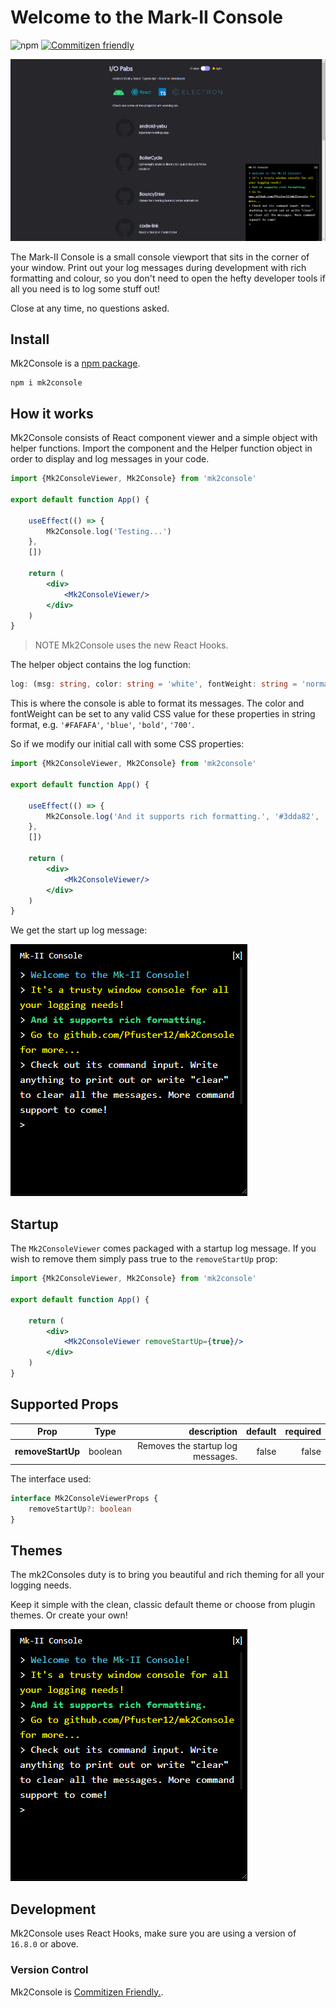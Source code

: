 # Welcome to the Mark-II Console
![npm](https://img.shields.io/npm/v/mk2console) [![Commitizen friendly](https://img.shields.io/badge/commitizen-friendly-brightgreen.svg)](http://commitizen.github.io/cz-cli/)

<img src="https://github.com/Pfuster12/mk2Console/blob/master/github-assets/website-screen.PNG" width="860"/>

The Mark-II Console is a small console viewport that sits in the corner of your window. Print out your log messages during development with rich formatting and colour, so you don't need to open the hefty developer tools if all you need is to log some stuff out!

Close at any time, no questions asked.

## Install

Mk2Console is a [npm package](https://www.npmjs.com/package/mk2console).

```console
npm i mk2console
```

## How it works
Mk2Console consists of React component viewer and a simple object with helper functions. Import the component and the Helper function object in order to display and log messages in your code.

```jsx
import {Mk2ConsoleViewer, Mk2Console} from 'mk2console'

export default function App() {

    useEffect(() => {
        Mk2Console.log('Testing...')
    },
    [])

    return (
        <div>
            <Mk2ConsoleViewer/>
        </div>
    )
}
```

> NOTE Mk2Console uses the new React Hooks.

The helper object contains the log function:

```typescript
log: (msg: string, color: string = 'white', fontWeight: string = 'normal') => {}
```

This is where the console is able to format its messages. The color and fontWeight can be set to any valid CSS value for these properties in string format, e.g. `'#FAFAFA'`, `'blue'`, `'bold'`, `'700'`.

So if we modify our initial call with some CSS properties:

```jsx
import {Mk2ConsoleViewer, Mk2Console} from 'mk2console'

export default function App() {

    useEffect(() => {
        Mk2Console.log('And it supports rich formatting.', '#3dda82', 'bold')
    },
    [])

    return (
        <div>
            <Mk2ConsoleViewer/>
        </div>
    )
}
```

We get the start up log message:

![Default Theme](https://github.com/Pfuster12/mk2Console/blob/master/github-assets/default-theme-mk2console.PNG)

## Startup

The `Mk2ConsoleViewer` comes packaged with a startup log message. If you wish to remove them simply pass true to the `removeStartUp` prop:

```jsx
import {Mk2ConsoleViewer, Mk2Console} from 'mk2console'

export default function App() {

    return (
        <div>
            <Mk2ConsoleViewer removeStartUp={true}/>
        </div>
    )
}
```

## Supported Props


| Prop              | Type           | description                       | default   | required  |
| ------------------|:--------------:| ---------------------------------:|----------:|----------:|
| **removeStartUp** | boolean        | Removes the startup log messages. | false     | false     |

The interface used:

```typescript
interface Mk2ConsoleViewerProps {
    removeStartUp?: boolean
}
```

## Themes
The mk2Consoles duty is to bring you beautiful and rich theming for all your logging needs.

Keep it simple with the clean, classic default theme or choose from plugin themes. Or create your own!

![Default Theme](https://github.com/Pfuster12/mk2Console/blob/master/github-assets/default-theme-mk2console.PNG)

## Development

Mk2Console uses React Hooks, make sure you are using a version of `16.8.0` or above.

### Version Control
Mk2Console is [Commitizen Friendly.](https://github.com/commitizen/cz-cli).
